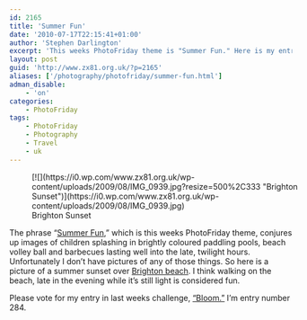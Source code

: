 ```yaml
---
id: 2165
title: 'Summer Fun'
date: '2010-07-17T22:15:41+01:00'
author: 'Stephen Darlington'
excerpt: 'This weeks PhotoFriday theme is "Summer Fun." Here is my entry.'
layout: post
guid: 'http://www.zx81.org.uk/?p=2165'
aliases: ['/photography/photofriday/summer-fun.html']
adman_disable:
    - 'on'
categories:
    - PhotoFriday
tags:
    - PhotoFriday
    - Photography
    - Travel
    - uk
---
```


<figure aria-describedby="caption-attachment-1646" class="wp-caption aligncenter" id="attachment_1646" style="width: 500px">[![](https://i0.wp.com/www.zx81.org.uk/wp-content/uploads/2009/08/IMG_0939.jpg?resize=500%2C333 "Brighton Sunset")](https://i0.wp.com/www.zx81.org.uk/wp-content/uploads/2009/08/IMG_0939.jpg)<figcaption class="wp-caption-text" id="caption-attachment-1646">Brighton Sunset</figcaption></figure>

The phrase “[Summer Fun](http://www.photofriday.com/archives/challenge/000997.php),” which is this weeks PhotoFriday theme, conjures up images of children splashing in brightly coloured paddling pools, beach volley ball and barbecues lasting well into the late, twilight hours. Unfortunately I don’t have pictures of any of those things. So here is a picture of a summer sunset over [Brighton beach](/photography/brighton-sunset.html). I think walking on the beach, late in the evening while it’s still light is considered fun.

Please vote for my entry in last weeks challenge, [“Bloom.”](http://www.photofriday.com/linkviewer.php?id=995) I’m entry number 284.